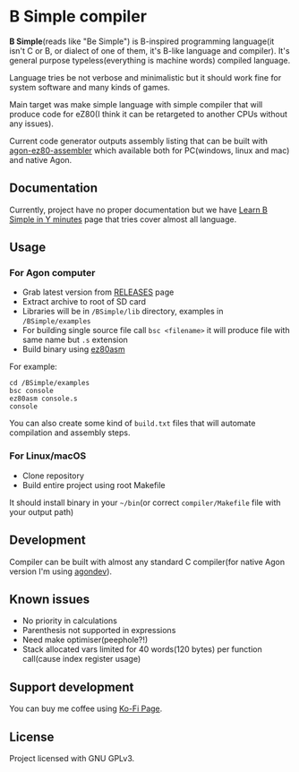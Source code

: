 # B Simple compiler

**B Simple**(reads like "Be Simple") is B-inspired programming language(it isn't C or B, or dialect of one of them, it's B-like language and compiler). It's general purpose typeless(everything is machine words) compiled language.

Language tries be not verbose and minimalistic but it should work fine for system software and many kinds of games. 

Main target was make simple language with simple compiler that will produce code for eZ80(I think it can be retargeted to another CPUs without any issues). 

Current code generator outputs assembly listing that can be built with [agon-ez80-assembler](https://github.com/envenomator/agon-ez80asm) which available both for PC(windows, linux and mac) and native Agon. 

## Documentation

Currently, project have no proper documentation but we have [Learn B Simple in Y minutes](Learn-bs-in-y-minutes.md) page that tries cover almost all language.

## Usage

### For Agon computer
 * Grab latest version from [RELEASES](https://github.com/nihirash/b-simple-ez80-compiler/releases) page
 * Extract archive to root of SD card
 * Libraries will be in `/BSimple/lib` directory, examples in `/BSimple/examples`
 * For building single source file call `bsc <filename>` it will produce file with same name but `.s` extension
 * Build binary using [ez80asm](https://github.com/envenomator/agon-ez80asm) 

For example:

```
cd /BSimple/examples
bsc console
ez80asm console.s
console
```

You can also create some kind of `build.txt` files that will automate compilation and assembly steps.

### For Linux/macOS
 * Clone repository
 * Build entire project using root Makefile

It should install binary in your `~/bin`(or correct `compiler/Makefile` file with your output path)

## Development

Compiler can be built with almost any standard C compiler(for native Agon version I'm using [agondev](https://github.com/envenomator/agondev)). 

## Known issues

 * No priority in calculations
 * Parenthesis not supported in expressions
 * Need make optimiser(peephole?!) 
 * Stack allocated vars limited for 40 words(120 bytes) per function call(cause index register usage)

## Support development

You can buy me coffee using [Ko-Fi Page](https://ko-fi.com/nihirash). 

## License 

Project licensed with GNU GPLv3.